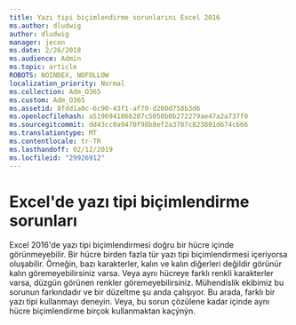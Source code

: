 ```yaml
---
title: Yazı tipi biçimlendirme sorunlarını Excel 2016
ms.author: dludwig
author: dludwig
manager: jecon
ms.date: 2/26/2018
ms.audience: Admin
ms.topic: article
ROBOTS: NOINDEX, NOFOLLOW
localization_priority: Normal
ms.collection: Adm_O365
ms.custom: Adm_O365
ms.assetid: 8fdd1a0c-6c90-43f1-af70-d200d758b3d6
ms.openlocfilehash: a5196941866287c5050b0b272279ae47a2a737f0
ms.sourcegitcommit: dd43cc0a9470f98b8ef2a3787c823801d674c666
ms.translationtype: MT
ms.contentlocale: tr-TR
ms.lasthandoff: 02/12/2019
ms.locfileid: "29926912"
---
```

# <a name="font-formatting-problems-in-excel"></a>Excel'de yazı tipi biçimlendirme sorunları

Excel 2016'de yazı tipi biçimlendirmesi doğru bir hücre içinde görünmeyebilir. Bir hücre birden fazla tür yazı tipi biçimlendirmesi içeriyorsa oluşabilir. Örneğin, bazı karakterler, kalın ve kalın diğerleri değildir görünür kalın göremeyebilirsiniz varsa. Veya aynı hücreye farklı renkli karakterler varsa, düzgün görünen renkler göremeyebilirsiniz. Mühendislik ekibimiz bu sorunun farkındadır ve bir düzeltme şu anda çalışıyor. Bu arada, farklı bir yazı tipi kullanmayı deneyin. Veya, bu sorun çözülene kadar içinde aynı hücre biçimlendirme birçok kullanmaktan kaçýnýn. 
  

